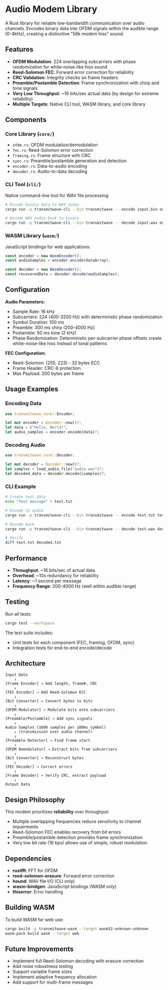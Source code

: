 # Audio Modem Library

A Rust library for reliable low-bandwidth communication over audio channels. Encodes binary data into OFDM signals within the audible range (0-4kHz), creating a distinctive "56k modem hiss" sound.

## Features

- **OFDM Modulation**: 224 overlapping subcarriers with phase randomization for white-noise-like hiss sound
- **Reed-Solomon FEC**: Forward error correction for reliability
- **CRC Validation**: Integrity checks on frame headers
- **Preamble/Postamble Detection**: Frame synchronization with chirp and tone signals
- **Very Low Throughput**: ~16 bits/sec actual data (by design for extreme reliability)
- **Multiple Targets**: Native CLI tool, WASM library, and core library

## Components

### Core Library (`core/`)
- `ofdm.rs`: OFDM modulation/demodulation
- `fec.rs`: Reed-Solomon error correction
- `framing.rs`: Frame structure with CRC
- `sync.rs`: Preamble/postamble generation and detection
- `encoder.rs`: Data-to-audio encoding
- `decoder.rs`: Audio-to-data decoding

### CLI Tool (`cli/`)
Native command-line tool for WAV file processing:

```bash
# Encode binary data to WAV audio
cargo run -p transmitwave-cli --bin transmitwave -- encode input.bin output.wav

# Decode WAV audio back to binary
cargo run -p transmitwave-cli --bin transmitwave -- decode input.wav output.bin
```

### WASM Library (`wasm/`)
JavaScript bindings for web applications:

```javascript
const encoder = new WasmEncoder();
const audioSamples = encoder.encode(dataArray);

const decoder = new WasmDecoder();
const recoveredData = decoder.decode(audioSamples);
```

## Configuration

**Audio Parameters:**
- Sample Rate: 16 kHz
- Subcarriers: 224 (400-3200 Hz) with deterministic phase randomization
- Symbol Duration: 100 ms
- Preamble: 300 ms chirp (200-4000 Hz)
- Postamble: 50 ms tone (2 kHz)
- Phase Randomization: Deterministic per-subcarrier phase offsets create white-noise-like hiss instead of tonal patterns

**FEC Configuration:**
- Reed-Solomon: (255, 223) - 32 bytes ECC
- Frame Header: CRC-8 protection
- Max Payload: 200 bytes per frame

## Usage Examples

### Encoding Data

```rust
use transmitwave_core::Encoder;

let mut encoder = Encoder::new()?;
let data = b"Hello, World!";
let audio_samples = encoder.encode(data)?;
```

### Decoding Audio

```rust
use transmitwave_core::Decoder;

let mut decoder = Decoder::new()?;
let samples = load_audio_file("audio.wav")?;
let decoded_data = decoder.decode(&samples)?;
```

### CLI Example

```bash
# Create test data
echo "Test message" > test.txt

# Encode to audio
cargo run -p transmitwave-cli --bin transmitwave -- encode test.txt test.wav

# Decode back
cargo run -p transmitwave-cli --bin transmitwave -- decode test.wav decoded.txt

# Verify
diff test.txt decoded.txt
```

## Performance

- **Throughput**: ~16 bits/sec of actual data
- **Overhead**: ~10x redundancy for reliability
- **Latency**: ~1 second per message
- **Frequency Range**: 200-4000 Hz (well within audible range)

## Testing

Run all tests:
```bash
cargo test --workspace
```

The test suite includes:
- Unit tests for each component (FEC, framing, OFDM, sync)
- Integration tests for end-to-end encode/decode

## Architecture

```
Input Data
    ↓
[Frame Encoder] → Add length, frame#, CRC
    ↓
[FEC Encoder] → Add Reed-Solomon ECC
    ↓
[Bit Converter] → Convert bytes to bits
    ↓
[OFDM Modulator] → Modulate bits onto subcarriers
    ↓
[Preamble/Postamble] → Add sync signals
    ↓
Audio Samples (1600 samples per 100ms symbol)
    ↓ (transmission over audio channel)
    ↓
[Preamble Detector] → Find frame start
    ↓
[OFDM Demodulator] → Extract bits from subcarriers
    ↓
[Bit Converter] → Reconstruct bytes
    ↓
[FEC Decoder] → Correct errors
    ↓
[Frame Decoder] → Verify CRC, extract payload
    ↓
Output Data
```

## Design Philosophy

This modem prioritizes **reliability** over throughput:
- Multiple overlapping frequencies reduce sensitivity to channel impairments
- Reed-Solomon FEC enables recovery from bit errors
- Preamble/postamble detection provides frame synchronization
- Very low bit rate (16 bps) allows use of simple, robust modulation

## Dependencies

- **rustfft**: FFT for OFDM
- **reed-solomon-erasure**: Forward error correction
- **hound**: WAV file I/O (CLI only)
- **wasm-bindgen**: JavaScript bindings (WASM only)
- **thiserror**: Error handling

## Building WASM

To build WASM for web use:

```bash
cargo build -p transmitwave-wasm --target wasm32-unknown-unknown
wasm-pack build wasm --target web
```

## Future Improvements

- Implement full Reed-Solomon decoding with erasure correction
- Add noise robustness testing
- Support variable frame sizes
- Implement adaptive frequency allocation
- Add support for multi-frame messages
